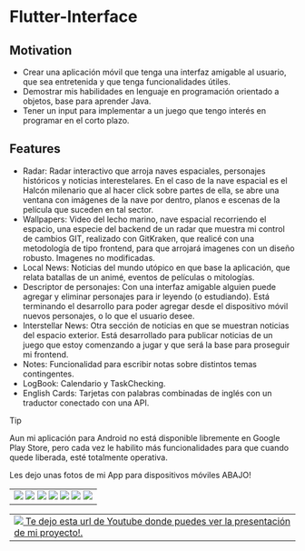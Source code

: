 # Flutter-Interface

## Motivation

* Crear una aplicación móvil que tenga una interfaz amigable al usuario, que sea entretenida y que tenga funcionalidades útiles.
* Demostrar mis habilidades en lenguaje en programación orientado a objetos, base para aprender Java.
* Tener un input para implementar a un juego que tengo interés en programar en el corto plazo.

## Features

* Radar: Radar interactivo que arroja naves espaciales, personajes históricos y noticias interestelares. En el caso de la nave espacial es el Halcón milenario que al hacer click sobre partes de ella, se abre una ventana con imágenes de la nave por dentro, planos e escenas de la película que suceden en tal sector.
* Wallpapers: Video del lecho marino, nave espacial recorriendo el espacio, una especie del backend de un radar que muestra mi control de cambios GIT, realizado con GitKraken, que realicé con una metodología de tipo frontend, para que arrojará imagenes con un diseño robusto. Imagenes no modificadas.
* Local News: Noticias del mundo utópico en que base la aplicación, que relata batallas de un animé, eventos de películas o mitologías.
* Descriptor de personajes: Con una interfaz amigable alguien puede agregar y eliminar personajes para ir leyendo (o estudiando). Está terminando el desarrollo para poder agregar desde el dispositivo móvil nuevos personajes, o lo que el usuario desee.
* Interstellar News: Otra sección de noticias en que se muestran noticias del espacio exterior. Está desarrollado para publicar noticias de un juego que estoy comenzando a jugar y que será la base para proseguir mi frontend.
* Notes: Funcionalidad para escribir notas sobre distintos temas contingentes.
* LogBook: Calendario y TaskChecking.
* English Cards: Tarjetas con palabras combinadas de inglés con un traductor conectado con una API. 



> [!TIP]
> Aun mi aplicación para Android no está disponible libremente en Google Play Store, pero cada vez le habilito más funcionalidades para que cuando quede liberada, esté totalmente operativa. <p>Les dejo unas fotos de mi App para dispositivos móviles ABAJO!</p>

<p></p>

<table style="width:100%">
<tr>
<td>
<img src="https://firebasestorage.googleapis.com/v0/b/dexterprojectid.appspot.com/o/clientes%2FRadar.png?alt=media&token=0349ed0d-ba11-4e68-82c5-9e5cdf09a11d" />
<img src="https://firebasestorage.googleapis.com/v0/b/dexterprojectid.appspot.com/o/clientes%2FWallpapers.png?alt=media&token=77cce316-6064-4cfc-a738-023c5f722ca4" />
<img src="https://firebasestorage.googleapis.com/v0/b/dexterprojectid.appspot.com/o/clientes%2FLocal%20News.png?alt=media&token=c8fab532-ec74-4480-b6eb-9914c2ce4273" />
<img src="https://firebasestorage.googleapis.com/v0/b/dexterprojectid.appspot.com/o/clientes%2FDescriptor%20de%20Personajes.png?alt=media&token=dd0d44ab-fbbf-4dea-901d-9286386753be" />
<img src="https://firebasestorage.googleapis.com/v0/b/dexterprojectid.appspot.com/o/clientes%2FInterstellar%20News.png?alt=media&token=66c159c2-cfad-49ec-b0ee-fc82d70922b5" />
<img src="https://firebasestorage.googleapis.com/v0/b/dexterprojectid.appspot.com/o/clientes%2FNotes.png?alt=media&token=be257395-6704-4740-811d-2fa203ed00a9" />
<img src="https://firebasestorage.googleapis.com/v0/b/dexterprojectid.appspot.com/o/clientes%2FBit%C3%A1cora.png?alt=media&token=ee9b28ff-0154-48bc-a06d-3fde539758bd" />
<ims src="https://firebasestorage.googleapis.com/v0/b/dexterprojectid.appspot.com/o/clientes%2FEnglish%20Cards.png?alt=media&token=f646aeff-5ef2-4545-a9c1-fd9b2f381434" />


</td>
</tr>
</table>



<table style="width:100%">
  <tr>
    <td>
      <a href="https://www.youtube.com/watch?v=csUSC6kvBMU">
        <img src="https://img.shields.io/badge/YouTube-%23FF0000.svg?style=for-the-badge&logo=YouTube&logoColor=white"/>
          Te dejo esta url de Youtube donde puedes ver la presentación de mi proyecto!.
      </a>
    </td>
  </tr>
</table>
